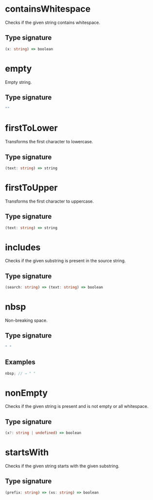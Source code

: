 # containsWhitespace

Checks if the given string contains whitespace.

## Type signature

<!-- prettier-ignore-start -->
```typescript
(x: string) => boolean
```
<!-- prettier-ignore-end -->

# empty

Empty string.

## Type signature

<!-- prettier-ignore-start -->
```typescript
""
```
<!-- prettier-ignore-end -->

# firstToLower

Transforms the first character to lowercase.

## Type signature

<!-- prettier-ignore-start -->
```typescript
(text: string) => string
```
<!-- prettier-ignore-end -->

# firstToUpper

Transforms the first character to uppercase.

## Type signature

<!-- prettier-ignore-start -->
```typescript
(text: string) => string
```
<!-- prettier-ignore-end -->

# includes

Checks if the given substring is present in the source string.

## Type signature

<!-- prettier-ignore-start -->
```typescript
(search: string) => (text: string) => boolean
```
<!-- prettier-ignore-end -->

# nbsp

Non-breaking space.

## Type signature

<!-- prettier-ignore-start -->
```typescript
" "
```
<!-- prettier-ignore-end -->

## Examples

<!-- prettier-ignore-start -->
```javascript
nbsp; // ⇒ " "
```
<!-- prettier-ignore-end -->

# nonEmpty

Checks if the given string is present and is not empty or all whitespace.

## Type signature

<!-- prettier-ignore-start -->
```typescript
(x?: string | undefined) => boolean
```
<!-- prettier-ignore-end -->

# startsWith

Checks if the given string starts with the given substring.

## Type signature

<!-- prettier-ignore-start -->
```typescript
(prefix: string) => (xs: string) => boolean
```
<!-- prettier-ignore-end -->
